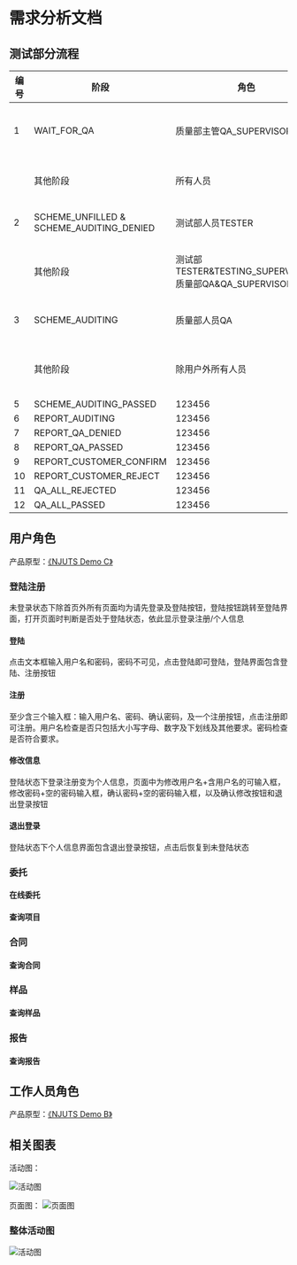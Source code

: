 # 需求分析文档

## 测试部分流程

|编号|阶段|角色|文档|后端接口|页面|
|----|----|----|----|----|----|
|1|WAIT_FOR_QA|质量部主管QA_SUPERVISOR||[/api/test/{projectId}/qa](https://www.apifox.cn/web/project/918627/apis/api-21609185)|分配人员|
||其他阶段|所有人员|||无权限|
|2|SCHEME_UNFILLED & SCHEME_AUDITING_DENIED|测试部人员TESTER|JS006软件测试方案|[/api/test/scheme/{schemeId}/content](https://www.apifox.cn/web/project/918627/apis/api-20988411)|填表|
||其他阶段|测试部TESTER&TESTING_SUPERVISOR&质量部QA&QA_SUPERVISOR|JS006软件测试方案|[/api/test/scheme/{schemeId}](https://www.apifox.cn/web/project/918627/apis/api-20988397)|查看表格|
|3|SCHEME_AUDITING|质量部人员QA|JS013软件方案评审||填表|
||其他阶段|除用户外所有人员|JS013软件方案评审||查看表格|
|5|SCHEME_AUDITING_PASSED|123456|
|6|REPORT_AUDITING|123456|
|7|REPORT_QA_DENIED|123456|
|8|REPORT_QA_PASSED|123456|
|9|REPORT_CUSTOMER_CONFIRM|123456|
|10|REPORT_CUSTOMER_REJECT|123456|
|11|QA_ALL_REJECTED|123456|
|12|QA_ALL_PASSED|123456|

## 用户角色

产品原型：[《NJUTS Demo C》](https://modao.cc/app/cw9wVplWraurp2Y0ExYIQQ)

### 登陆注册

未登录状态下除首页外所有页面均为请先登录及登陆按钮，登陆按钮跳转至登陆界面，打开页面时判断是否处于登陆状态，依此显示登录注册/个人信息

#### 登陆

点击文本框输入用户名和密码，密码不可见，点击登陆即可登陆，登陆界面包含登陆、注册按钮

#### 注册

至少含三个输入框：输入用户名、密码、确认密码，及一个注册按钮，点击注册即可注册。用户名检查是否只包括大小写字母、数字及下划线及其他要求。密码检查是否符合要求。

#### 修改信息

登陆状态下登录注册变为个人信息，页面中为修改用户名+含用户名的可输入框，修改密码+空的密码输入框，确认密码+空的密码输入框，以及确认修改按钮和退出登录按钮

#### 退出登录

登陆状态下个人信息界面包含退出登录按钮，点击后恢复到未登陆状态

### 委托

#### 在线委托

#### 查询项目

### 合同

#### 查询合同

### 样品

#### 查询样品

### 报告

#### 查询报告

## 工作人员角色

产品原型：[《NJUTS Demo B》](https://modao.cc/app/lp8r9FQtrb9z2r8QmtIObT)

## 相关图表

活动图：

![活动图](http://www.plantuml.com/plantuml/png/SoWkIImgAStDuQfvkcxHiuxjDLnW4Qwq_A9iBgldK-O_wvZmP4V3anshdaxeU3gXnnegysp-qkTpkf7551BJ4pFpk8fI2r8JOVgVx5_tRCfEcAeQPSUyaip2qjJmZCoIr9gdEvgUpjdridb53P9-T3sfUIaA4BEUhbluRC4Eg3ZK6eNoZCoSL8rdCzO_dR3iPSEi5_lRDJEBDO0SpRpy4f2u9hBPI5O2pUjOy7Bc4dHxuE60Gn_Cvyyw6vxDwSJGNLoINy3b0EG2WnG0)

页面图：
![页面图](http://www.plantuml.com/plantuml/png/VLFjIiCm5Fr_dw8lq1S8DEnLwXo2EXqwVvM17wX57KOSWbBPAXiCVrIKORlvqPT9qlOjRBcfPgNkLtFkEJadkJTjx7VjlUv1UniwTdFBtcWPoM0gtH0Ss5tRR3MxXlIUvJNZYx5Whc1NKC46oNSCfSlgYC-xzFkcXa08RRjZYF1D9ntWSI07SulYLuMYnA9A6lXo546lwam88fDMN05ndJ0w5juYEvcMrqL1hiUGxF0XZS-XjbfSP3X9l4iynshxtc-3_shESgWoqq4HCPhBVi2ZVb5yzFd7ksHUCdj2MLMD2t4QygzRf7ZiowENCabdG0S6KPpIwxw4_6ThqcN7OgAuJ08_OMSEOCEaoyJ5qABOE5KKuzTqDh5eVhUoxewo-tpC-4MZ-WVH0ps643t6DEcAALQsu25C_ScK2OtMpdh-P_m0)

### 整体活动图

![活动图](http://www.plantuml.com/plantuml/png/bPNDJXfH5CVtzoacSIF9B02_cKLzbL578L8qW74p2rCj8611WqXRZHqDBOdfqAGV88Yyp9mxbrLVeQSzpCWbGD85Ypbppl_yp-_SEwodqdeoVV0wpaotqk2vbid-HLY4bygGxS2N2Z-jQSoSYyTsekcD-85XGliDN7S6nmsJHS2s-AUsbnNRLkPvhGdbpr2wSikPLm4bbbBcdVOPFGUKTDH8lBIAKA6uU-252xTxex4j8wrlHfaHJndA_B28IHtToYtFbQdGVQf2gSKe50mkGZa7vQA6kjO3PDu7Gs5erPtUDRy_uhTrOJL2cj_SJmg6XsALxwBPmYJclLY0_Aquxa7kQYJgTV6Vbvp-3JGpS5OIjgsnfB5lwCZFwTkyyiYhMMxTQ_88qzo5rGMDRUYRkuTwSck85jaDZZw8VfQ1NOJgoPXNhvzo68t54HaLKTU0uks7593B58q8Gb1ntjzFHPnFnPcWTq6-v_PZYLsJ_oo8vgNJwS1v3GVWx-gucs6msuMyDS9yKVIQJlSNUH3D4xGmOoEBB--2owJ8gu_SoiseMHgdBDUXPprkx2GD8s6A7ur1jYHZNw14iZOT-6IqL3i1BUggEBm7RXoPw7yKLf62_j5PfMSyaSvpmO-kKLJOtw3dvuP2WojxS5VZxRTmTZa3phAwGel6Aq528uHNXgJoTJZFpn1PrTZsNdBNmopJbZL64VyVIbAOWD9p5QGCtvLyZVncs8QVFa8sCzw6eYzjtA_FK3htXqSSAZQXZT70YhwZnnBIJ99b6fsEDdtRnYODU3TcCooT0AOe4ZsIaEaPYIsfcQU8HfTLF2puMqF38SymvYj_JKzVunfEYL4g6FtquMltkk2HIANtzjawok7_m1y0)

